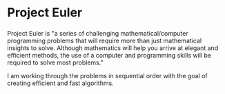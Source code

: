 # Project Euler
###

Project Euler is "a series of challenging mathematical/computer programming problems that will require more than just mathematical insights to solve. Although mathematics will help you arrive at elegant and efficient methods, the use of a computer and programming skills will be required to solve most problems."


I am working through the problems in sequential order with the goal of creating efficient and fast algorithms.
